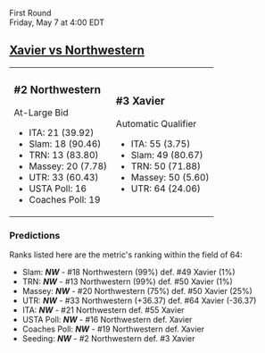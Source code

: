 First Round  
Friday, May 7 at 4:00 EDT
## [Xavier vs Northwestern](https://www.ncaa.com/game/5833673) 

<table><tr><td>  

### #2 Northwestern  

At-Large Bid  
- ITA: 21 (39.92)  
- Slam: 18 (90.46)  
- TRN: 13 (83.80)  
- Massey: 20 (7.78)  
- UTR: 33 (60.43)  
- USTA Poll: 16  
- Coaches Poll: 19  

</td><td>  

### #3 Xavier  

Automatic Qualifier  
- ITA: 55 (3.75)  
- Slam: 49 (80.67)  
- TRN: 50 (71.88)  
- Massey: 50 (5.60)  
- UTR: 64 (24.06)  

</td></tr></table>  

 ### Predictions  

Ranks listed here are the metric's ranking within the field of 64:  
- Slam: ***NW*** - #18 Northwestern (99%) def. #49 Xavier (1%)  
- TRN: ***NW*** - #13 Northwestern (99%) def. #50 Xavier (1%)  
- Massey: ***NW*** - #20 Northwestern (75%) def. #50 Xavier (25%)  
- UTR: ***NW*** - #33 Northwestern (+36.37) def. #64 Xavier (-36.37)  
- ITA: ***NW*** - #21 Northwestern def. #55 Xavier  
- USTA Poll: ***NW*** - #16 Northwestern def. Xavier  
- Coaches Poll: ***NW*** - #19 Northwestern def. Xavier  
- Seeding: ***NW*** - #2 Northwestern def. #3 Xavier  